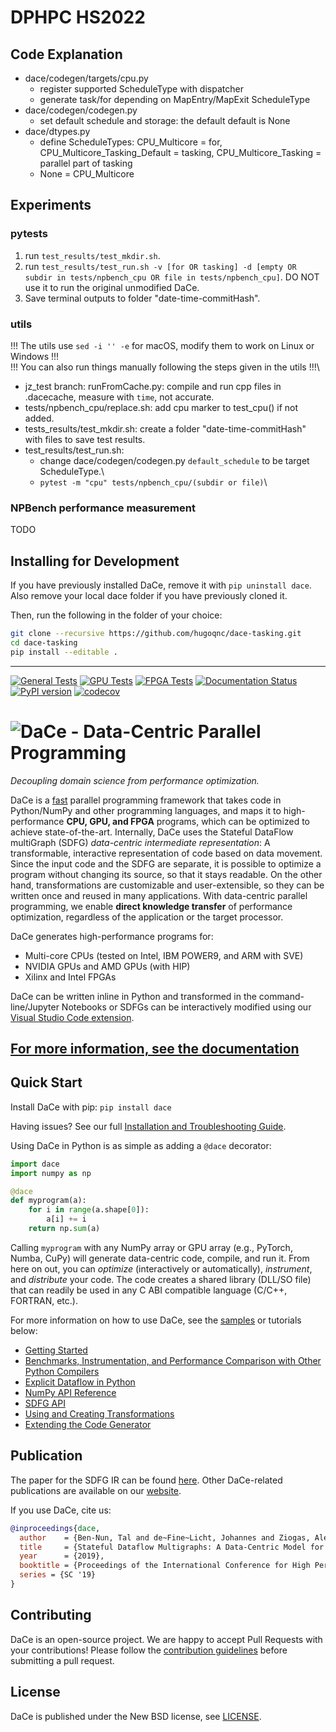 # DPHPC HS2022
## Code Explanation
+ dace/codegen/targets/cpu.py
  - register supported ScheduleType with dispatcher
  - generate task/for depending on MapEntry/MapExit ScheduleType
+ dace/codegen/codegen.py
  - set default schedule and storage: the default default is None
+ dace/dtypes.py
  - define ScheduleTypes: CPU_Multicore = for, CPU_Multicore_Tasking_Default = tasking, CPU_Multicore_Tasking = parallel part of tasking 
  - None = CPU_Multicore

## Experiments
### pytests
1. run `test_results/test_mkdir.sh`.
2. run `test_results/test_run.sh -v [for OR tasking] -d [empty OR subdir in tests/npbench_cpu OR file in tests/npbench_cpu]`. DO NOT use it to run the original unmodified DaCe.
3. Save terminal outputs to folder "date-time-commitHash".

### utils
!!! The utils use `sed -i '' -e` for macOS, modify them to work on Linux or Windows !!!\
!!! You can also run things manually following the steps given in the utils !!!\
+ jz_test branch: runFromCache.py: compile and run cpp files in .dacecache, measure with `time`, not accurate.
+ tests/npbench_cpu/replace.sh: add cpu marker to test_cpu() if not added.
+ tests_results/test_mkdir.sh: create a folder "date-time-commitHash" with files to save test results.
+ test_results/test_run.sh: 
  - change dace/codegen/codegen.py `default_schedule` to be target ScheduleType.\
  - `pytest -m "cpu" tests/npbench_cpu/(subdir or file)`\

### NPBench performance measurement
TODO


## Installing for Development
If you have previously installed DaCe, remove it with `pip uninstall dace`. Also remove your local dace folder if you have previously cloned it.

Then, run the following in the folder of your choice:
```bash
git clone --recursive https://github.com/hugoqnc/dace-tasking.git
cd dace-tasking
pip install --editable .
```
---
[![General Tests](https://github.com/spcl/dace/actions/workflows/general-ci.yml/badge.svg)](https://github.com/spcl/dace/actions/workflows/general-ci.yml)
[![GPU Tests](https://github.com/spcl/dace/actions/workflows/gpu-ci.yml/badge.svg)](https://github.com/spcl/dace/actions/workflows/gpu-ci.yml)
[![FPGA Tests](https://github.com/spcl/dace/actions/workflows/fpga-ci.yml/badge.svg)](https://github.com/spcl/dace/actions/workflows/fpga-ci.yml)
[![Documentation Status](https://readthedocs.org/projects/spcldace/badge/?version=latest)](https://spcldace.readthedocs.io/en/latest/?badge=latest)
[![PyPI version](https://badge.fury.io/py/dace.svg)](https://badge.fury.io/py/dace)
[![codecov](https://codecov.io/gh/spcl/dace/branch/master/graph/badge.svg)](https://codecov.io/gh/spcl/dace)


![D](dace.svg)aCe - Data-Centric Parallel Programming
=====================================================

_Decoupling domain science from performance optimization._

DaCe is a [fast](https://nbviewer.org/github/spcl/dace/blob/master/tutorials/benchmarking.ipynb) parallel programming
framework that takes code in Python/NumPy and other programming languages, and maps it to high-performance 
**CPU, GPU, and FPGA** programs, which can be optimized to achieve state-of-the-art. Internally, DaCe 
uses the Stateful DataFlow multiGraph (SDFG) *data-centric intermediate 
representation*: A transformable, interactive representation of code based on 
data movement.
Since the input code and the SDFG are separate, it is possible to optimize a 
program without changing its source, so that it stays readable. On the other 
hand, transformations are customizable and user-extensible, so they can be written 
once and reused in many applications.
With data-centric parallel programming, we enable **direct knowledge transfer** 
of performance optimization, regardless of the application or the target processor.

DaCe generates high-performance programs for:
 * Multi-core CPUs (tested on Intel, IBM POWER9, and ARM with SVE)
 * NVIDIA GPUs and AMD GPUs (with HIP)
 * Xilinx and Intel FPGAs

DaCe can be written inline in Python and transformed in the command-line/Jupyter 
Notebooks or SDFGs can be interactively modified using our [Visual Studio Code extension](https://marketplace.visualstudio.com/items?itemName=phschaad.sdfv).

## [For more information, see the documentation](https://spcldace.readthedocs.io/en/latest/)

Quick Start
-----------

Install DaCe with pip: `pip install dace`

Having issues? See our full [Installation and Troubleshooting Guide](https://spcldace.readthedocs.io/en/latest/setup/installation.html).

Using DaCe in Python is as simple as adding a `@dace` decorator:
```python
import dace
import numpy as np

@dace
def myprogram(a):
    for i in range(a.shape[0]):
        a[i] += i
    return np.sum(a)
```

Calling `myprogram` with any NumPy array or GPU array (e.g., PyTorch, Numba, CuPy) will 
generate data-centric code, compile, and run it. From here on out, you can 
_optimize_ (interactively or automatically), _instrument_, and _distribute_ 
your code. The code creates a shared library (DLL/SO file) that can readily 
be used in any C ABI compatible language (C/C++, FORTRAN, etc.).

For more information on how to use DaCe, see the [samples](samples) or tutorials below:

* [Getting Started](https://nbviewer.jupyter.org/github/spcl/dace/blob/master/tutorials/getting_started.ipynb)
* [Benchmarks, Instrumentation, and Performance Comparison with Other Python Compilers](https://nbviewer.jupyter.org/github/spcl/dace/blob/master/tutorials/benchmarking.ipynb)
* [Explicit Dataflow in Python](https://nbviewer.jupyter.org/github/spcl/dace/blob/master/tutorials/explicit.ipynb)
* [NumPy API Reference](https://nbviewer.jupyter.org/github/spcl/dace/blob/master/tutorials/numpy_frontend.ipynb)
* [SDFG API](https://nbviewer.jupyter.org/github/spcl/dace/blob/master/tutorials/sdfg_api.ipynb)
* [Using and Creating Transformations](https://nbviewer.jupyter.org/github/spcl/dace/blob/master/tutorials/transformations.ipynb)
* [Extending the Code Generator](https://nbviewer.jupyter.org/github/spcl/dace/blob/master/tutorials/codegen.ipynb)

Publication
-----------

The paper for the SDFG IR can be found [here](http://www.arxiv.org/abs/1902.10345).
Other DaCe-related publications are available on our [website](http://spcl.inf.ethz.ch/dace).

If you use DaCe, cite us:
```bibtex
@inproceedings{dace,
  author    = {Ben-Nun, Tal and de~Fine~Licht, Johannes and Ziogas, Alexandros Nikolaos and Schneider, Timo and Hoefler, Torsten},
  title     = {Stateful Dataflow Multigraphs: A Data-Centric Model for Performance Portability on Heterogeneous Architectures},
  year      = {2019},
  booktitle = {Proceedings of the International Conference for High Performance Computing, Networking, Storage and Analysis},
  series = {SC '19}
}
```

Contributing
------------
DaCe is an open-source project. We are happy to accept Pull Requests with your contributions! Please follow the [contribution guidelines](CONTRIBUTING.md) before submitting a pull request.

License
-------
DaCe is published under the New BSD license, see [LICENSE](LICENSE).

